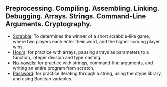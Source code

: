 ## Preprocessing. Compiling. Assembling. Linking. Debugging. Arrays. Strings. Command-Line Arguments. Cryptography.


* [Scrabble](https://github.com/nafscode/cs50/blob/main/Week2/scrabble.c): To determines the winner of a short scrabble-like game, where two players each enter their word, and the higher scoring player wins.
* [Hours](https://github.com/nafscode/cs50/blob/main/Week2/hours.c): for practice with arrays, passing arrays as parameters to a function, integer division and type casting.
* [No-vowels](https://github.com/nafscode/cs50/blob/main/Week2/no-vowels.c): for practice with strings, command-line arguments, and writing an entire program from scratch.
* [Password](https://github.com/nafscode/cs50/blob/main/Week2/password.c): for practice iterating through a string, using the ctype library, and using Boolean variables.
